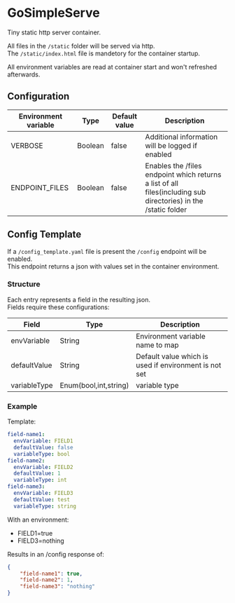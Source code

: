 # GoSimpleServe

Tiny static http server container.  

All files in the `/static` folder will be served via http.  
The `/static/index.html` file is mandetory for the container startup.  

All environment variables are read at container start and won't refreshed afterwards.

## Configuration

| Environment variable | Type    | Default value | Description                                                                                                    |
|----------------------|---------|---------------|----------------------------------------------------------------------------------------------------------------|
| VERBOSE              | Boolean | false         | Additional information will be logged if enabled                                                               |
| ENDPOINT_FILES       | Boolean | false         | Enables the /files endpoint which returns a list of all files(including sub directories) in the /static folder |

## Config Template

If a `/config_template.yaml` file is present the `/config` endpoint will be enabled.  
This endpoint returns a json with values set in the container environment.  

### Structure

Each entry represents a field in the resulting json.  
Fields require these configurations:  

| Field        | Type                  | Description                                           |
|--------------|-----------------------|-------------------------------------------------------|
| envVariable  | String                | Environment variable name to map                      |
| defaultValue | String                | Default value which is used if environment is not set |
| variableType | Enum(bool,int,string) | variable type                                         |

### Example

Template:

```YAML
field-name1:
  envVariable: FIELD1
  defaultValue: false
  variableType: bool
field-name2:
  envVariable: FIELD2
  defaultValue: 1
  variableType: int
field-name3:
  envVariable: FIELD3
  defaultValue: test
  variableType: string
```

With an environment:

- FIELD1=true
- FIELD3=nothing

Results in an /config response of:

```JSON
{
    "field-name1": true,
    "field-name2": 1,
    "field-name3": "nothing"
}
```
